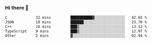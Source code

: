 ### Hi there 👋

<!--
**WShiBin/WShiBin** is a ✨ _special_ ✨ repository because its `README.md` (this file) appears on your GitHub profile.

Here are some ideas to get you started:

- 🔭 I’m currently working on ...
- 🌱 I’m currently learning ...
- 👯 I’m looking to collaborate on ...
- 🤔 I’m looking for help with ...
- 💬 Ask me about ...
- 📫 How to reach me: ...
- 😄 Pronouns: ...
- ⚡ Fun fact: ...
-->

<!--START_SECTION:waka-->

```txt
C             32 mins         ██████████▓░░░░░░░░░░░░░░   42.03 %
JSON          18 mins         ██████░░░░░░░░░░░░░░░░░░░   23.70 %
C++           10 mins         ███▒░░░░░░░░░░░░░░░░░░░░░   13.12 %
TypeScript    9 mins          ███▒░░░░░░░░░░░░░░░░░░░░░   12.97 %
Other         2 mins          ▓░░░░░░░░░░░░░░░░░░░░░░░░   02.94 %
```

<!--END_SECTION:waka-->
